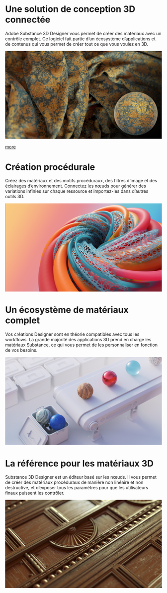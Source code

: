 # Une solution de conception 3D connectée
Adobe Substance 3D Designer vous permet de créer des matériaux avec un contrôle complet. Ce logiciel fait partie d’un écosystème d’applications et de contenus qui vous permet de créer tout ce que vous voulez en 3D.

![visual](feature_1.png)

[more](https://www.adobe.com/go/substance-3d-ccd-banner_fr)

# Création procédurale
Créez des matériaux et des motifs procéduraux, des filtres d’image et des éclairages d’environnement. Connectez les nœuds pour générer des variations infinies sur chaque ressource et importez-les dans d’autres outils 3D.

![visual](feature_2.png)

# Un écosystème de matériaux complet
Vos créations Designer sont en théorie compatibles avec tous les workflows. La grande majorité des applications 3D prend en charge les matériaux Substance, ce qui vous permet de les personnaliser en fonction de vos besoins.

![visual](feature_3.png)

# La référence pour les matériaux 3D
Substance 3D Designer est un éditeur basé sur les nœuds. Il vous permet de créer des matériaux procéduraux de manière non linéaire et non destructive, et d’exposer tous les paramètres pour que les utilisateurs finaux puissent les contrôler.

![visual](feature_4.png)